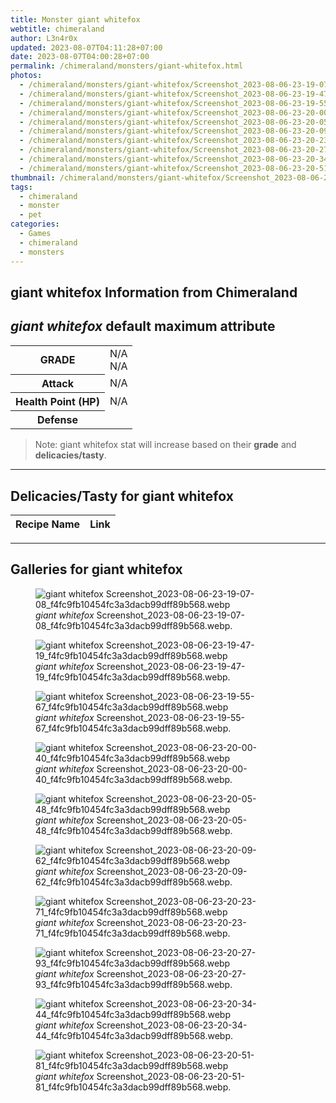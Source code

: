 ```yaml
---
title: Monster giant whitefox
webtitle: chimeraland
author: L3n4r0x
updated: 2023-08-07T04:11:28+07:00
date: 2023-08-07T04:00:28+07:00
permalink: /chimeraland/monsters/giant-whitefox.html
photos:
  - /chimeraland/monsters/giant-whitefox/Screenshot_2023-08-06-23-19-07-08_f4fc9fb10454fc3a3dacb99dff89b568.webp
  - /chimeraland/monsters/giant-whitefox/Screenshot_2023-08-06-23-19-47-19_f4fc9fb10454fc3a3dacb99dff89b568.webp
  - /chimeraland/monsters/giant-whitefox/Screenshot_2023-08-06-23-19-55-67_f4fc9fb10454fc3a3dacb99dff89b568.webp
  - /chimeraland/monsters/giant-whitefox/Screenshot_2023-08-06-23-20-00-40_f4fc9fb10454fc3a3dacb99dff89b568.webp
  - /chimeraland/monsters/giant-whitefox/Screenshot_2023-08-06-23-20-05-48_f4fc9fb10454fc3a3dacb99dff89b568.webp
  - /chimeraland/monsters/giant-whitefox/Screenshot_2023-08-06-23-20-09-62_f4fc9fb10454fc3a3dacb99dff89b568.webp
  - /chimeraland/monsters/giant-whitefox/Screenshot_2023-08-06-23-20-23-71_f4fc9fb10454fc3a3dacb99dff89b568.webp
  - /chimeraland/monsters/giant-whitefox/Screenshot_2023-08-06-23-20-27-93_f4fc9fb10454fc3a3dacb99dff89b568.webp
  - /chimeraland/monsters/giant-whitefox/Screenshot_2023-08-06-23-20-34-44_f4fc9fb10454fc3a3dacb99dff89b568.webp
  - /chimeraland/monsters/giant-whitefox/Screenshot_2023-08-06-23-20-51-81_f4fc9fb10454fc3a3dacb99dff89b568.webp
thumbnail: /chimeraland/monsters/giant-whitefox/Screenshot_2023-08-06-23-19-07-08_f4fc9fb10454fc3a3dacb99dff89b568.webp
tags:
  - chimeraland
  - monster
  - pet
categories:
  - Games
  - chimeraland
  - monsters
---
```


<link
  rel="stylesheet"
  href="https://rawcdn.githack.com/dimaslanjaka/Web-Manajemen/870a349/css/bootstrap-5-3-0-alpha3-wrapper.css"
/>
<section id="bootstrap-wrapper">
  <div data-bs-theme="dark">
    <h2>giant whitefox Information from Chimeraland</h2>
    <h2 id="attribute"><i>giant whitefox</i> default maximum attribute</h2>
    <div class="row">
      <div class="col mb-2">
        <div class="card">
          <div class="card-body">
            <table>
              <tr>
                <th>GRADE</th>
                <td>N/A <br />N/A</td>
              </tr>
              <tr>
                <th>Attack</th>
                <td>N/A</td>
              </tr>
              <tr>
                <th>Health Point (HP)</th>
                <td>N/A</td>
              </tr>
              <tr>
                <th>Defense</th>
                <td></td>
              </tr>
            </table>
          </div>
        </div>
      </div>
    </div>
    <blockquote class="bd-callout bd-callout-warning">
      Note: giant whitefox stat will increase based on their <b>grade</b> and
      <b>delicacies/tasty</b>.
    </blockquote>
    <hr />
    <h2 id="delicacies">Delicacies/Tasty for giant whitefox</h2>
    <div class="card">
      <div class="card-body">
        <div class="table-responsive">
          <table class="table table-striped">
            <thead>
              <tr>
                <th>Recipe Name</th>
                <th>Link</th>
              </tr>
            </thead>
            <tbody></tbody>
          </table>
        </div>
      </div>
    </div>
    <hr />
    <div id="gallery">
      <h2>Galleries for giant whitefox</h2>
      <div class="row">
        <div class="col-lg-6 col-12">
          <figure>
            <img
              src="https://www.webmanajemen.com/chimeraland/monsters/giant-whitefox/Screenshot_2023-08-06-23-19-07-08_f4fc9fb10454fc3a3dacb99dff89b568.webp"
              alt="giant whitefox Screenshot_2023-08-06-23-19-07-08_f4fc9fb10454fc3a3dacb99dff89b568.webp"
            />
            <figcaption style="word-wrap: break-word">
              <i>giant whitefox</i>
              Screenshot_2023-08-06-23-19-07-08_f4fc9fb10454fc3a3dacb99dff89b568.webp.
            </figcaption>
          </figure>
        </div>
        <div class="col-lg-6 col-12">
          <figure>
            <img
              src="https://www.webmanajemen.com/chimeraland/monsters/giant-whitefox/Screenshot_2023-08-06-23-19-47-19_f4fc9fb10454fc3a3dacb99dff89b568.webp"
              alt="giant whitefox Screenshot_2023-08-06-23-19-47-19_f4fc9fb10454fc3a3dacb99dff89b568.webp"
            />
            <figcaption style="word-wrap: break-word">
              <i>giant whitefox</i>
              Screenshot_2023-08-06-23-19-47-19_f4fc9fb10454fc3a3dacb99dff89b568.webp.
            </figcaption>
          </figure>
        </div>
        <div class="col-lg-6 col-12">
          <figure>
            <img
              src="https://www.webmanajemen.com/chimeraland/monsters/giant-whitefox/Screenshot_2023-08-06-23-19-55-67_f4fc9fb10454fc3a3dacb99dff89b568.webp"
              alt="giant whitefox Screenshot_2023-08-06-23-19-55-67_f4fc9fb10454fc3a3dacb99dff89b568.webp"
            />
            <figcaption style="word-wrap: break-word">
              <i>giant whitefox</i>
              Screenshot_2023-08-06-23-19-55-67_f4fc9fb10454fc3a3dacb99dff89b568.webp.
            </figcaption>
          </figure>
        </div>
        <div class="col-lg-6 col-12">
          <figure>
            <img
              src="https://www.webmanajemen.com/chimeraland/monsters/giant-whitefox/Screenshot_2023-08-06-23-20-00-40_f4fc9fb10454fc3a3dacb99dff89b568.webp"
              alt="giant whitefox Screenshot_2023-08-06-23-20-00-40_f4fc9fb10454fc3a3dacb99dff89b568.webp"
            />
            <figcaption style="word-wrap: break-word">
              <i>giant whitefox</i>
              Screenshot_2023-08-06-23-20-00-40_f4fc9fb10454fc3a3dacb99dff89b568.webp.
            </figcaption>
          </figure>
        </div>
        <div class="col-lg-6 col-12">
          <figure>
            <img
              src="https://www.webmanajemen.com/chimeraland/monsters/giant-whitefox/Screenshot_2023-08-06-23-20-05-48_f4fc9fb10454fc3a3dacb99dff89b568.webp"
              alt="giant whitefox Screenshot_2023-08-06-23-20-05-48_f4fc9fb10454fc3a3dacb99dff89b568.webp"
            />
            <figcaption style="word-wrap: break-word">
              <i>giant whitefox</i>
              Screenshot_2023-08-06-23-20-05-48_f4fc9fb10454fc3a3dacb99dff89b568.webp.
            </figcaption>
          </figure>
        </div>
        <div class="col-lg-6 col-12">
          <figure>
            <img
              src="https://www.webmanajemen.com/chimeraland/monsters/giant-whitefox/Screenshot_2023-08-06-23-20-09-62_f4fc9fb10454fc3a3dacb99dff89b568.webp"
              alt="giant whitefox Screenshot_2023-08-06-23-20-09-62_f4fc9fb10454fc3a3dacb99dff89b568.webp"
            />
            <figcaption style="word-wrap: break-word">
              <i>giant whitefox</i>
              Screenshot_2023-08-06-23-20-09-62_f4fc9fb10454fc3a3dacb99dff89b568.webp.
            </figcaption>
          </figure>
        </div>
        <div class="col-lg-6 col-12">
          <figure>
            <img
              src="https://www.webmanajemen.com/chimeraland/monsters/giant-whitefox/Screenshot_2023-08-06-23-20-23-71_f4fc9fb10454fc3a3dacb99dff89b568.webp"
              alt="giant whitefox Screenshot_2023-08-06-23-20-23-71_f4fc9fb10454fc3a3dacb99dff89b568.webp"
            />
            <figcaption style="word-wrap: break-word">
              <i>giant whitefox</i>
              Screenshot_2023-08-06-23-20-23-71_f4fc9fb10454fc3a3dacb99dff89b568.webp.
            </figcaption>
          </figure>
        </div>
        <div class="col-lg-6 col-12">
          <figure>
            <img
              src="https://www.webmanajemen.com/chimeraland/monsters/giant-whitefox/Screenshot_2023-08-06-23-20-27-93_f4fc9fb10454fc3a3dacb99dff89b568.webp"
              alt="giant whitefox Screenshot_2023-08-06-23-20-27-93_f4fc9fb10454fc3a3dacb99dff89b568.webp"
            />
            <figcaption style="word-wrap: break-word">
              <i>giant whitefox</i>
              Screenshot_2023-08-06-23-20-27-93_f4fc9fb10454fc3a3dacb99dff89b568.webp.
            </figcaption>
          </figure>
        </div>
        <div class="col-lg-6 col-12">
          <figure>
            <img
              src="https://www.webmanajemen.com/chimeraland/monsters/giant-whitefox/Screenshot_2023-08-06-23-20-34-44_f4fc9fb10454fc3a3dacb99dff89b568.webp"
              alt="giant whitefox Screenshot_2023-08-06-23-20-34-44_f4fc9fb10454fc3a3dacb99dff89b568.webp"
            />
            <figcaption style="word-wrap: break-word">
              <i>giant whitefox</i>
              Screenshot_2023-08-06-23-20-34-44_f4fc9fb10454fc3a3dacb99dff89b568.webp.
            </figcaption>
          </figure>
        </div>
        <div class="col-lg-6 col-12">
          <figure>
            <img
              src="https://www.webmanajemen.com/chimeraland/monsters/giant-whitefox/Screenshot_2023-08-06-23-20-51-81_f4fc9fb10454fc3a3dacb99dff89b568.webp"
              alt="giant whitefox Screenshot_2023-08-06-23-20-51-81_f4fc9fb10454fc3a3dacb99dff89b568.webp"
            />
            <figcaption style="word-wrap: break-word">
              <i>giant whitefox</i>
              Screenshot_2023-08-06-23-20-51-81_f4fc9fb10454fc3a3dacb99dff89b568.webp.
            </figcaption>
          </figure>
        </div>
      </div>
    </div>
  </div>
</section>